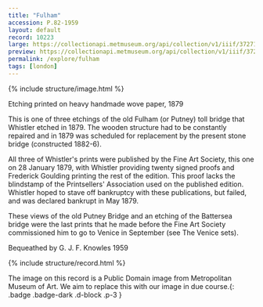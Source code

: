 ```yaml
---
title: "Fulham"
accession: P.82-1959
layout: default
record: 10223
large: https://collectionapi.metmuseum.org/api/collection/v1/iiif/372714/763384/main-image
preview: https://collectionapi.metmuseum.org/api/collection/v1/iiif/372714/763384/main-image
permalink: /explore/fulham
tags: [london]
---
```

{% include structure/image.html %}

Etching printed on heavy handmade wove paper, 1879

This is one of three etchings of the old Fulham (or Putney) toll bridge that Whistler etched in 1879. The wooden structure had to be constantly repaired and in 1879 was scheduled for replacement by the present stone bridge (constructed 1882-6).

All three of Whistler's prints were published by the Fine Art Society, this one on 28 January 1879, with Whistler providing twenty signed proofs and Frederick Goulding printing the rest of the edition. This proof lacks the blindstamp of the Printsellers' Association used on the published edition. Whistler hoped to stave off bankruptcy with these publications, but failed, and was declared bankrupt in May 1879.

These views of the old Putney Bridge and an etching of the Battersea bridge were the last prints that he made before the Fine Art Society commissioned him to go to Venice in September (see The Venice sets).

Bequeathed by G. J. F. Knowles 1959

{% include structure/record.html %}

The image on this record is a Public Domain image from Metropolitan Museum of Art. We aim to replace this with our image in due course.{: .badge .badge-dark .d-block .p-3 }
